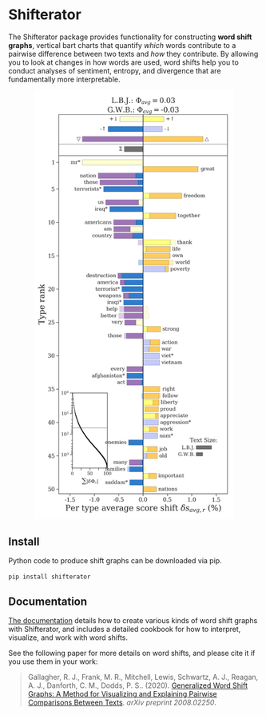 # Shifterator

The Shifterator package provides functionality for constructing **word shift graphs**, vertical bart charts that quantify *which* words contribute to a pairwise difference between two texts and *how* they contribute. By allowing you to look at changes in how words are used, word shifts help you to conduct analyses of sentiment, entropy, and divergence that are fundamentally more interpretable.

<p align="center">
  <img src ="docs/figs/shift_sentiment_detailed_full.png" width="400"/>
</p>


## Install

Python code to produce shift graphs can be downloaded via pip.

`pip install shifterator`

## Documentation

[The documentation](https://shifterator.readthedocs.io/en/latest/) details how to create various kinds of word shift graphs with Shifterator, and includes a detailed cookbook for how to interpret, visualize, and work with word shifts.

See the following paper for more details on word shifts, and please cite it if you use them in your work:

> Gallagher, R. J., Frank, M. R., Mitchell, Lewis, Schwartz, A. J., Reagan, A. J., Danforth, C. M., Dodds, P. S.. (2020). [Generalized Word Shift Graphs: A Method for Visualizing and Explaining Pairwise Comparisons Between Texts](https://arxiv.org/abs/2008.02250). *arXiv preprint 2008.02250*.
